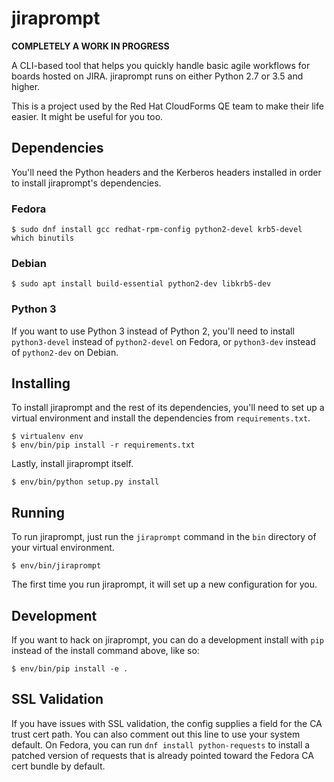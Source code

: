 # jiraprompt

**COMPLETELY A WORK IN PROGRESS**

A CLI-based tool that helps you quickly handle basic agile workflows for boards hosted on JIRA. jiraprompt runs on either Python
2.7 or 3.5 and higher.

This is a project used by the Red Hat CloudForms QE team to make their life easier. It might be
useful for you too.

## Dependencies
You'll need the Python headers and the Kerberos headers installed in order to install jiraprompt's
dependencies.

### Fedora

```
$ sudo dnf install gcc redhat-rpm-config python2-devel krb5-devel which binutils
```

### Debian

```
$ sudo apt install build-essential python2-dev libkrb5-dev
```

### Python 3

If you want to use Python 3 instead of Python 2, you'll need to install `python3-devel` instead of
`python2-devel` on Fedora, or `python3-dev` instead of `python2-dev` on Debian.

## Installing

To install jiraprompt and the rest of its dependencies, you'll need to set up a virtual environment
and install the dependencies from `requirements.txt`.

```
$ virtualenv env
$ env/bin/pip install -r requirements.txt
```

Lastly, install jiraprompt itself.

```
$ env/bin/python setup.py install
```

## Running

To run jiraprompt, just run the `jiraprompt` command in the `bin` directory of your virtual
environment.

```
$ env/bin/jiraprompt
```

The first time you run jiraprompt, it will set up a new configuration for you.

## Development

If you want to hack on jiraprompt, you can do a development install with `pip` instead of the
install command above, like so:

```
$ env/bin/pip install -e .
```

## SSL Validation

If you have issues with SSL validation, the config supplies a field for the CA trust cert path. You
can also comment out this line to use your system default. On Fedora, you can run
`dnf install python-requests` to install a patched version of requests that is already pointed
toward the Fedora CA cert bundle by default.
